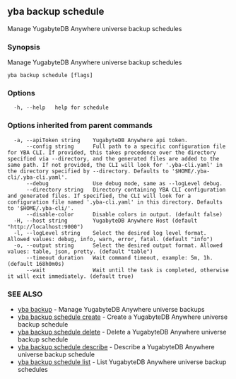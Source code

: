 ## yba backup schedule

Manage YugabyteDB Anywhere universe backup schedules

### Synopsis

Manage YugabyteDB Anywhere universe backup schedules

```
yba backup schedule [flags]
```

### Options

```
  -h, --help   help for schedule
```

### Options inherited from parent commands

```
  -a, --apiToken string    YugabyteDB Anywhere api token.
      --config string      Full path to a specific configuration file for YBA CLI. If provided, this takes precedence over the directory specified via --directory, and the generated files are added to the same path. If not provided, the CLI will look for '.yba-cli.yaml' in the directory specified by --directory. Defaults to '$HOME/.yba-cli/.yba-cli.yaml'.
      --debug              Use debug mode, same as --logLevel debug.
      --directory string   Directory containing YBA CLI configuration and generated files. If specified, the CLI will look for a configuration file named '.yba-cli.yaml' in this directory. Defaults to '$HOME/.yba-cli/'.
      --disable-color      Disable colors in output. (default false)
  -H, --host string        YugabyteDB Anywhere Host (default "http://localhost:9000")
  -l, --logLevel string    Select the desired log level format. Allowed values: debug, info, warn, error, fatal. (default "info")
  -o, --output string      Select the desired output format. Allowed values: table, json, pretty. (default "table")
      --timeout duration   Wait command timeout, example: 5m, 1h. (default 168h0m0s)
      --wait               Wait until the task is completed, otherwise it will exit immediately. (default true)
```

### SEE ALSO

* [yba backup](yba_backup.md)	 - Manage YugabyteDB Anywhere universe backups
* [yba backup schedule create](yba_backup_schedule_create.md)	 - Create a YugabyteDB Anywhere universe backup schedule
* [yba backup schedule delete](yba_backup_schedule_delete.md)	 - Delete a YugabyteDB Anywhere universe backup schedule
* [yba backup schedule describe](yba_backup_schedule_describe.md)	 - Describe a YugabyteDB Anywhere universe backup schedule
* [yba backup schedule list](yba_backup_schedule_list.md)	 - List YugabyteDB Anywhere universe backup schedules

